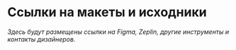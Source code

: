 # Ссылки на макеты и исходники

_Здесь будут размещены ссылки на Figma, Zeplin, другие инструменты и контакты дизайнеров._ 
